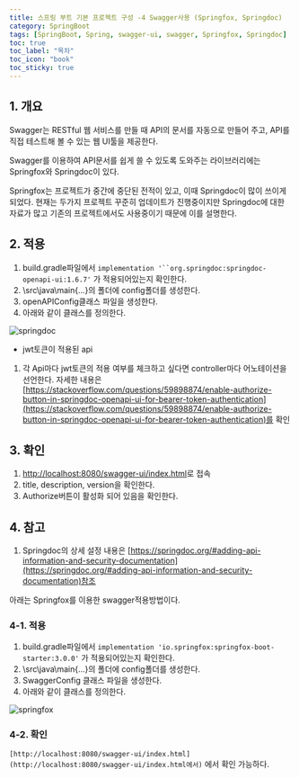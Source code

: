 ```yaml
---
title: 스프링 부트 기본 프로젝트 구성 -4 Swagger사용 (Springfox, Springdoc)
category: SpringBoot
tags: [SpringBoot, Spring, swagger-ui, swagger, Springfox, Springdoc]
toc: true
toc_label: "목차"
toc_icon: "book"
toc_sticky: true
---
```


## 1. 개요
Swagger는 RESTful 웹 서비스를 만들 때 API의 문서를 자동으로 만들어 주고, API를 직접 테스트해 볼 수 있는 웹 UI툴을 제공한다.

Swagger를 이용하여 API문서를 쉽게 쓸 수 있도록 도와주는 라이브러리에는 Springfox와 Springdoc이 있다.

Springfox는 프로젝트가 중간에 중단된 전적이 있고, 이때 Springdoc이 많이 쓰이게 되었다. 현재는 두가지 프로젝트 꾸준히 업데이트가 진행중이지만 Springdoc에 대한 자료가 많고 기존의 프로젝트에서도 사용중이기 때문에 이를 설명한다.

## 2. 적용
1. build.gradle파일에서 `implementation '``org.springdoc:springdoc-openapi-ui:1.6.7'` 가 적용되어있는지 확인한다.
2. \src\java\main\{...}의 폴더에 config폴더를 생성한다.
3. openAPIConfig클래스 파일을 생성한다.
4. 아래와 같이 클래스를 정의한다.

![springdoc](../../../assets/images/20220513/2022051302.png)

- jwt토큰이 적용된 api
1. 각 Api마다 jwt토큰의 적용 여부를 체크하고 싶다면 controller마다 어노테이션을 선언한다. 자세한 내용은 [https://stackoverflow.com/questions/59898874/enable-authorize-button-in-springdoc-openapi-ui-for-bearer-token-authentication](https://stackoverflow.com/questions/59898874/enable-authorize-button-in-springdoc-openapi-ui-for-bearer-token-authentication)를 확인

## 3. 확인
1. [http://localhost:8080/swagger-ui/index.html](http://localhost:8080/swagger-ui/index.html)로 접속
2. title, description, version을 확인한다.
3. Authorize버튼이 활성화 되어 있음을 확인한다.

## 4. 참고
1. Springdoc의 상세 설정 내용은 [https://springdoc.org/#adding-api-information-and-security-documentation](https://springdoc.org/#adding-api-information-and-security-documentation)참조

아래는 Springfox를 이용한 swagger적용방법이다.

### 4-1. 적용
1. build.gradle파일에서 `implementation 'io.springfox:springfox-boot-starter:3.0.0'` 가 적용되어있는지 확인한다.
2. \src\java\main\{...}의 폴더에 config폴더를 생성한다.
3. SwaggerConfig 클래스 파일을 생성한다.
4. 아래와 같이 클래스를 정의한다.

![springfox](../../../assets/images/20220513/2022051303.png)

### 4-2. 확인
`[http://localhost:8080/swagger-ui/index.html](http://localhost:8080/swagger-ui/index.html에서)` 에서 확인 가능하다.